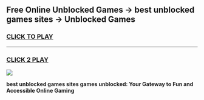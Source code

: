
## Free Online Unblocked Games → best unblocked games sites → Unblocked Games
<h3>
<a href="https://premium.freeplayer.one?title=best_unblocked_games_sites&ref=21F">CLICK TO PLAY</a></h3>
<hr>

<h3>
<a href="https://premium.freeplayer.one?title=best_unblocked_games_sites&ref=21F">CLICK 2 PLAY</a>
  
</h3>

<a href="https://premium.freeplayer.one?title=best_unblocked_games_sites&ref=21F/"><img src="https://clearcache.store/games.png"></a>


**best unblocked games sites games unblocked: Your Gateway to Fun and Accessible Online Gaming**
